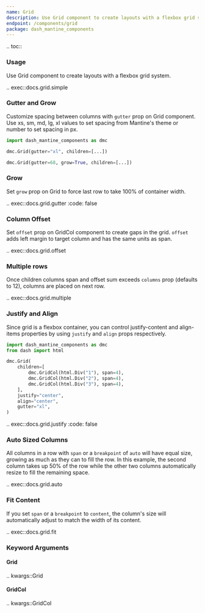 ```yaml
---
name: Grid
description: Use Grid component to create layouts with a flexbox grid system with variable amount of columns.
endpoint: /components/grid
package: dash_mantine_components
---
```


.. toc::

### Usage

Use Grid component to create layouts with a flexbox grid system.

.. exec::docs.grid.simple

### Gutter and Grow

Customize spacing between columns with `gutter` prop on Grid component. Use xs, sm, md, lg, xl values to set spacing 
from Mantine's theme or number to set spacing in px.

```python
import dash_mantine_components as dmc

dmc.Grid(gutter="xl", children=[...])

dmc.Grid(gutter=68, grow=True, children=[...])
```

### Grow

Set `grow` prop on Grid to force last row to take 100% of container width.

.. exec::docs.grid.gutter
    :code: false

### Column Offset

Set `offset` prop on GridCol component to create gaps in the grid. `offset` adds left margin to target column and has the
same units as span.

.. exec::docs.grid.offset

### Multiple rows

Once children columns span and offset sum exceeds `columns` prop (defaults to 12), columns are placed on next row.

.. exec::docs.grid.multiple

### Justify and Align

Since grid is a flexbox container, you can control justify-content and align-items properties by using `justify` and 
`align` props respectively.

```python
import dash_mantine_components as dmc
from dash import html

dmc.Grid(
    children=[
        dmc.GridCol(html.Div("1"), span=4),
        dmc.GridCol(html.Div("2"), span=4),
        dmc.GridCol(html.Div("3"), span=4),
    ],
    justify="center",
    align="center",
    gutter="xl",
)
```

.. exec::docs.grid.justify
    :code: false

### Auto Sized Columns

All columns in a row with `span` or a `breakpoint` of `auto` will have equal size, growing as much as they can to fill the row.
In this example, the second column takes up 50% of the row while the other two columns automatically resize to fill the remaining space.

.. exec::docs.grid.auto

### Fit Content

If you set `span` or a `breakpoint` to `content`, the column's size will automatically adjust to match the width of its content.

.. exec::docs.grid.fit

### Keyword Arguments

#### Grid

.. kwargs::Grid

#### GridCol

.. kwargs::GridCol
